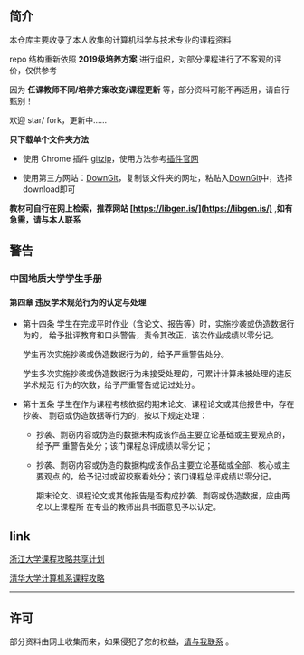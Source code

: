 ## 简介

本仓库主要收录了本人收集的计算机科学与技术专业的课程资料


repo 结构重新依照 **2019级培养方案** 进行组织，对部分课程进行了不客观的评价，仅供参考

因为 **任课教师不同/培养方案改变/课程更新** 等，部分资料可能不再适用，请自行甄别！

欢迎 star/ fork，更新中......

**只下载单个文件夹方法**

* 使用 Chrome 插件 [gitzip](https://gitzip.org/)，使用方法参考[插件官网](https://gitzip.org/)

* 使用第三方网站：[DownGit](https://minhaskamal.github.io/DownGit/#/home)，复制该文件夹的网址，粘贴入[DownGit](https://minhaskamal.github.io/DownGit/#/home)中，选择download即可

**教材可自行在网上检索，推荐网站 [https://libgen.is/](https://libgen.is/)** ,**如有急需，请与本人联系**

## 警告

### 中国地质大学学生手册

#### 第四章 违反学术规范行为的认定与处理

* 第十四条 学生在完成平时作业（含论文、报告等）时，实施抄袭或伪造数据行为的，
  给予批评教育和口头警告，责令其改正，该次作业成绩以零分记。

  学生再次实施抄袭或伪造数据行为的，给予严重警告处分。

  学生多次实施抄袭或伪造数据行为未接受处理的，可累计计算未被处理的违反学术规范
  行为的次数，给予严重警告或记过处分。

* 第十五条 学生在作为课程考核依据的期末论文、课程论文或其他报告中，存在抄袭、
  剽窃或伪造数据等行为的，按以下规定处理：

  * 抄袭、剽窃内容或伪造的数据未构成该作品主要立论基础或主要观点的，给予严
    重警告处分；该门课程总评成绩以零分记；

  * 抄袭、剽窃内容或伪造的数据构成该作品主要立论基础或全部、核心或主要观点
    的，给予记过或留校察看处分；该门课程总评成绩以零分记。

    期末论文、课程论文或其他报告是否构成抄袭、剽窃或伪造数据，应由两名以上课程所
    在专业的教师出具书面意见予以认定。

## link

[浙江大学课程攻略共享计划](https://github.com/QSCTech/zju-icicles)

[清华大学计算机系课程攻略](https://github.com/PKUanonym/REKCARC-TSC-UHT)

---

## 许可

部分资料由网上收集而来，如果侵犯了您的权益，[请与我联系](mailto:me@oaeen.com) 。